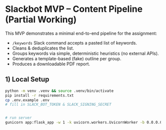 # Slackbot MVP – Content Pipeline (Partial Working)


This MVP demonstrates a minimal end-to-end pipeline for the assignment:


- `/keywords` Slack command accepts a pasted list of keywords.
- Cleans & deduplicates the list.
- Groups keywords via simple, deterministic heuristics (no external APIs).
- Generates a template-based (fake) outline per group.
- Produces a downloadable PDF report.



## 1) Local Setup


```bash
python -m venv .venv && source .venv/bin/activate
pip install -r requirements.txt
cp .env.example .env
# fill in SLACK_BOT_TOKEN & SLACK_SIGNING_SECRET


# run server
gunicorn app:flask_app -w 1 -k uvicorn.workers.UvicornWorker -b 0.0.0.0:8000